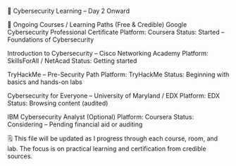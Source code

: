 📘
Cybersecurity Learning – Day 2 Onward

🎯 Ongoing Courses / Learning Paths (Free & Credible)
Google Cybersecurity Professional Certificate
Platform: Coursera
Status: Started – Foundations of Cybersecurity

Introduction to Cybersecurity – Cisco Networking Academy
Platform: SkillsForAll / NetAcad
Status: Getting started

TryHackMe – Pre-Security Path
Platform: TryHackMe
Status: Beginning with basics and hands-on labs

Cybersecurity for Everyone – University of Maryland / EDX
Platform: EDX
Status: Browsing content (audited)

IBM Cybersecurity Analyst (Optional)
Platform: Coursera
Status: Considering – Pending financial aid or auditing

🗒️ This file will be updated as I progress through each course, room, and lab. The focus is on practical learning and certification from credible sources.
